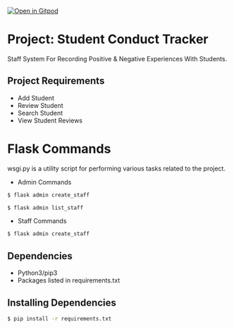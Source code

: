[![Open in Gitpod](https://gitpod.io/button/open-in-gitpod.svg)](https://gitpod.io/#https://github.com/JaleneA/SCT-JaleneA)

# Project: Student Conduct Tracker
Staff System For Recording Positive & Negative Experiences With Students.

## Project Requirements
* Add Student
* Review Student
* Search Student
* View Student Reviews

# Flask Commands
wsgi.py is a utility script for performing various tasks related to the project.

* Admin Commands
```bash
$ flask admin create_staff 
```
```bash
$ flask admin list_staff 
```

* Staff Commands
```bash
$ flask admin create_staff 
```

## Dependencies
* Python3/pip3
* Packages listed in requirements.txt

## Installing Dependencies
```bash
$ pip install -r requirements.txt
```

